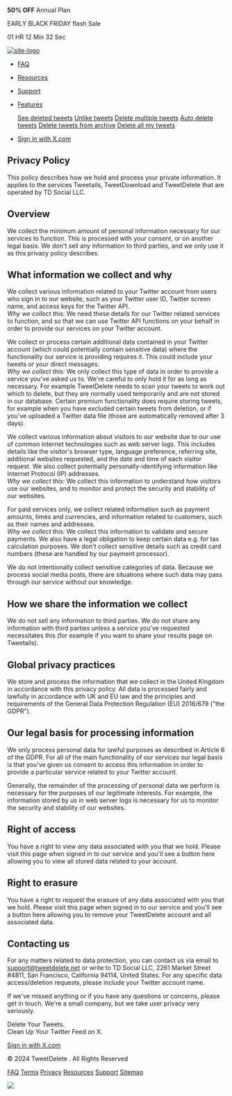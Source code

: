  

[](https://tweetdelete.net/premium/?period=yearly)

**50% OFF** Annual Plan

EARLY BLACK FRIDAY flash Sale

01 HR 12 Min 32 Sec

[![site-logo](/static/images/logo.png)](https://tweetdelete.net/)

* [FAQ](https://tweetdelete.net/faq/)
* [Resources](https://tweetdelete.net/resources/)
* [Support](https://tweetdelete.net/contact/)
* [Features](#)
    
    [See deleted tweets](https://tweetdelete.net/see-deleted-tweets/) [Unlike tweets](https://tweetdelete.net/unlike-tweets/) [Delete multiple tweets](https://tweetdelete.net/delete-multiple-tweets/) [Auto delete tweets](https://tweetdelete.net/auto-delete-tweets/) [Delete tweets from archive](https://tweetdelete.net/delete-tweets-from-archive/) [Delete all my tweets](https://tweetdelete.net/delete-all-my-tweets/)
    
* [Sign in with X.com](https://tweetdelete.net/login/)

Privacy Policy
--------------

This policy describes how we hold and process your private information. It applies to the services Tweetails, TweetDownload and TweetDelete that are operated by TD Social LLC.

Overview
--------

We collect the minimum amount of personal information necessary for our services to function. This is processed with your consent, or on another legal basis. We don't sell any information to third parties, and we only use it as this privacy policy describes.

What information we collect and why
-----------------------------------

We collect various information related to your Twitter account from users who sign in to our website, such as your Twitter user ID, Twitter screen name, and access keys for the Twitter API.  
_Why we collect this:_ We need these details for our Twitter related services to function, and so that we can use Twitter API functions on your behalf in order to provide our services on your Twitter account.

We collect or process certain additional data contained in your Twitter account (which could potentially contain sensitive data) where the functionality our service is providing requires it. This could include your tweets or your direct messages.  
_Why we collect this:_ We only collect this type of data in order to provide a service you've asked us to. We're careful to only hold it for as long as necessary. For example TweetDelete needs to scan your tweets to work out which to delete, but they are normally used temporarily and are not stored in our database. Certain premium functionality does require storing tweets, for example when you have excluded certain tweets from deletion, or if you've uploaded a Twitter data file (those are automatically removed after 3 days).

We collect various information about visitors to our website due to our use of common internet technologies such as web server logs. This includes details like the visitor's browser type, language preference, referring site, additional websites requested, and the date and time of each visitor request. We also collect potentially personally-identifying information like Internet Protocol (IP) addresses.  
_Why we collect this:_ We collect this information to understand how visitors use our websites, and to monitor and protect the security and stability of our websites.

For paid services only, we collect related information such as payment amounts, times and currencies, and information related to customers, such as their names and addresses.  
_Why we collect this:_ We collect this information to validate and secure payments. We also have a legal obligation to keep certain data e.g. for tax calculation purposes. We don't collect sensitive details such as credit card numbers (these are handled by our payment processor).

We do not intentionally collect sensitive categories of data. Because we process social media posts, there are situations where such data may pass through our service without our knowledge.

How we share the information we collect
---------------------------------------

We do not sell any information to third parties. We do not share any information with third parties unless a service you've requested necessitates this (for example if you want to share your results page on Tweetails).

Global privacy practices
------------------------

We store and process the information that we collect in the United Kingdom in accordance with this privacy policy. All data is processed fairly and lawfully in accordance with UK and EU law and the principles and requirements of the General Data Protection Regulation (EU) 2016/679 ("the GDPR").

Our legal basis for processing information
------------------------------------------

We only process personal data for lawful purposes as described in Article 6 of the GDPR. For all of the main functionality of our services our legal basis is that you've given us consent to access this information in order to provide a particular service related to your Twitter account.

Generally, the remainder of the processing of personal data we perform is necessary for the purposes of our legitimate interests. For example, the information stored by us in web server logs is necessary for us to monitor the security and stability of our websites.

Right of access
---------------

You have a right to view any data associated with you that we hold. Please visit this page when signed in to our service and you'll see a button here allowing you to view all stored data related to your account.

Right to erasure
----------------

You have a right to request the erasure of any data associated with you that we hold. Please visit this page when signed in to our service and you'll see a button here allowing you to remove your TweetDelete account and all associated data.

Contacting us
-------------

For any matters related to data protection, you can contact us via email to [support@tweetdelete.net](mailto:support@tweetdelete.net) or write to TD Social LLC, 2261 Market Street #4811, San Francisco, California 94114, United States. For any specific data access/deletion requests, please include your Twitter account name.

If we've missed anything or if you have any questions or concerns, please get in touch. We're a small company, but we take user privacy very seriously.

Delete Your Tweets.  
Clean Up Your Twitter Feed on X.

[Sign in with X.com](https://tweetdelete.net/login/)

© 2024 TweetDelete . All Rights Reserved

[FAQ](https://tweetdelete.net/faq/) [Terms](https://tweetdelete.net/terms/) [Privacy](https://tweetdelete.net/privacy/) [Resources](https://tweetdelete.net/resources/) [Support](https://tweetdelete.net/contact/) [Sitemap](https://tweetdelete.net/sitemap/)

![](https://www.facebook.com/tr?id=1375861129931561&ev=PageView&noscript=1)